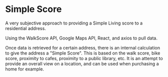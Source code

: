 # Simple Score

A very subjective approach to providing a Simple Living score to a residential address.

Using the WalkScore API, Google Maps API, React, and axios to pull data.

Once data is retrieved for a certain address, there is an internal calculation to give the address a "Simple Score". This is based on the walk score, bike score, proximity to cafes, proximity to a public library, etc. It is an attempt to provide an overall view on a location, and can be used when purchasing a home for example.
